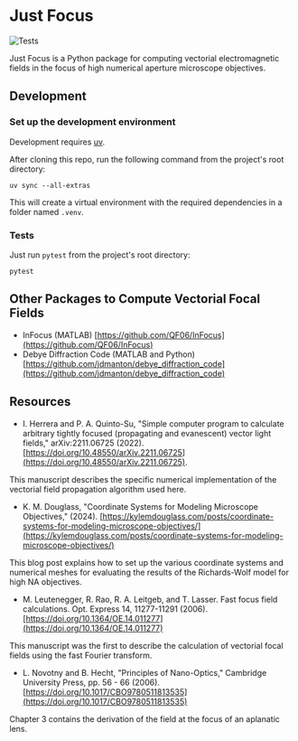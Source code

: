 # Just Focus

![Tests](https://github.com/LEB-EPFL/just-focus/actions/workflows/tests.yml/badge.svg)

Just Focus is a Python package for computing vectorial electromagnetic fields in the focus of high numerical aperture microscope objectives.

## Development

### Set up the development environment

Development requires [uv](https://docs.astral.sh/uv/).

After cloning this repo, run the following command from the project's root directory:

```console
uv sync --all-extras
```

This will create a virtual environment with the required dependencies in a folder named `.venv`.

### Tests

Just run `pytest` from the project's root directory:

```console
pytest
```

## Other Packages to Compute Vectorial Focal Fields

- InFocus (MATLAB) [https://github.com/QF06/InFocus](https://github.com/QF06/InFocus)
- Debye Diffraction Code (MATLAB and Python) [https://github.com/jdmanton/debye_diffraction_code](https://github.com/jdmanton/debye_diffraction_code)

## Resources

- I. Herrera and P. A. Quinto-Su, "Simple computer program to calculate arbitrary tightly focused (propagating and evanescent) vector light fields," arXiv:2211.06725 (2022). [https://doi.org/10.48550/arXiv.2211.06725](https://doi.org/10.48550/arXiv.2211.06725).

This manuscript describes the specific numerical implementation of the vectorial field propagation algorithm used here.

- K. M. Douglass, "Coordinate Systems for Modeling Microscope Objectives," (2024). [https://kylemdouglass.com/posts/coordinate-systems-for-modeling-microscope-objectives/](https://kylemdouglass.com/posts/coordinate-systems-for-modeling-microscope-objectives/)

This blog post explains how to set up the various coordinate systems and numerical meshes for evaluating the results of the Richards-Wolf model for high NA objectives.

- M. Leutenegger, R. Rao, R. A. Leitgeb, and T. Lasser. Fast focus field calculations. Opt. Express 14, 11277-11291 (2006). [https://doi.org/10.1364/OE.14.011277](https://doi.org/10.1364/OE.14.011277)

This manuscript was the first to describe the calculation of vectorial focal fields using the fast Fourier transform.

- L. Novotny and B. Hecht, "Principles of Nano-Optics," Cambridge University Press, pp. 56 - 66 (2006). [https://doi.org/10.1017/CBO9780511813535](https://doi.org/10.1017/CBO9780511813535)

Chapter 3 contains the derivation of the field at the focus of an aplanatic lens.
